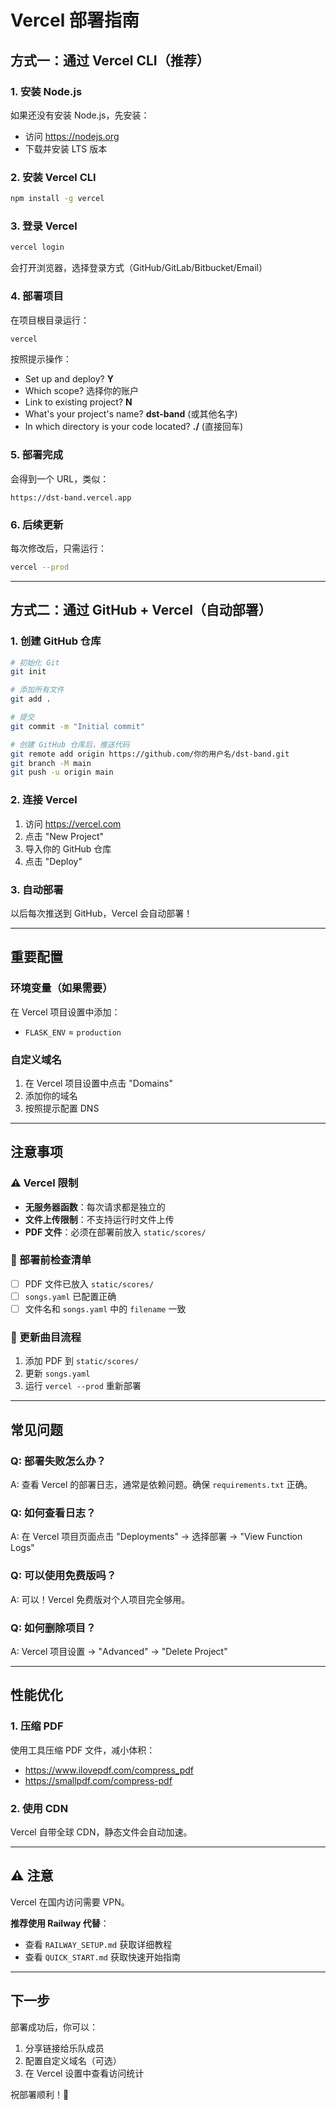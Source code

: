 # Vercel 部署指南

## 方式一：通过 Vercel CLI（推荐）

### 1. 安装 Node.js
如果还没有安装 Node.js，先安装：
- 访问 https://nodejs.org
- 下载并安装 LTS 版本

### 2. 安装 Vercel CLI
```bash
npm install -g vercel
```

### 3. 登录 Vercel
```bash
vercel login
```
会打开浏览器，选择登录方式（GitHub/GitLab/Bitbucket/Email）

### 4. 部署项目
在项目根目录运行：
```bash
vercel
```

按照提示操作：
- Set up and deploy? **Y**
- Which scope? 选择你的账户
- Link to existing project? **N**
- What's your project's name? **dst-band** (或其他名字)
- In which directory is your code located? **./** (直接回车)

### 5. 部署完成
会得到一个 URL，类似：
```
https://dst-band.vercel.app
```

### 6. 后续更新
每次修改后，只需运行：
```bash
vercel --prod
```

---

## 方式二：通过 GitHub + Vercel（自动部署）

### 1. 创建 GitHub 仓库
```bash
# 初始化 Git
git init

# 添加所有文件
git add .

# 提交
git commit -m "Initial commit"

# 创建 GitHub 仓库后，推送代码
git remote add origin https://github.com/你的用户名/dst-band.git
git branch -M main
git push -u origin main
```

### 2. 连接 Vercel
1. 访问 https://vercel.com
2. 点击 "New Project"
3. 导入你的 GitHub 仓库
4. 点击 "Deploy"

### 3. 自动部署
以后每次推送到 GitHub，Vercel 会自动部署！

---

## 重要配置

### 环境变量（如果需要）
在 Vercel 项目设置中添加：
- `FLASK_ENV` = `production`

### 自定义域名
1. 在 Vercel 项目设置中点击 "Domains"
2. 添加你的域名
3. 按照提示配置 DNS

---

## 注意事项

### ⚠️ Vercel 限制
- **无服务器函数**：每次请求都是独立的
- **文件上传限制**：不支持运行时文件上传
- **PDF 文件**：必须在部署前放入 `static/scores/`

### 📁 部署前检查清单
- [ ] PDF 文件已放入 `static/scores/`
- [ ] `songs.yaml` 已配置正确
- [ ] 文件名和 `songs.yaml` 中的 `filename` 一致

### 🔄 更新曲目流程
1. 添加 PDF 到 `static/scores/`
2. 更新 `songs.yaml`
3. 运行 `vercel --prod` 重新部署

---

## 常见问题

### Q: 部署失败怎么办？
A: 查看 Vercel 的部署日志，通常是依赖问题。确保 `requirements.txt` 正确。

### Q: 如何查看日志？
A: 在 Vercel 项目页面点击 "Deployments" → 选择部署 → "View Function Logs"

### Q: 可以使用免费版吗？
A: 可以！Vercel 免费版对个人项目完全够用。

### Q: 如何删除项目？
A: Vercel 项目设置 → "Advanced" → "Delete Project"

---

## 性能优化

### 1. 压缩 PDF
使用工具压缩 PDF 文件，减小体积：
- https://www.ilovepdf.com/compress_pdf
- https://smallpdf.com/compress-pdf

### 2. 使用 CDN
Vercel 自带全球 CDN，静态文件会自动加速。

---

## ⚠️ 注意

Vercel 在国内访问需要 VPN。

**推荐使用 Railway 代替**：
- 查看 `RAILWAY_SETUP.md` 获取详细教程
- 查看 `QUICK_START.md` 获取快速开始指南

---

## 下一步

部署成功后，你可以：
1. 分享链接给乐队成员
2. 配置自定义域名（可选）
3. 在 Vercel 设置中查看访问统计

祝部署顺利！🎷

